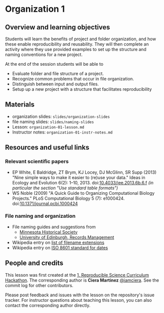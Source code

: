 # Organization 1

## Overview and learning objectives

Students will learn the benefits of project and folder organization,
and how these enable reproducibility and reusability. They will then
complete an activity where they use provided examples to set up the structure and naming conventions for a new project.

At the end of the session students will be able to

- Evaluate folder and file structure of a project.
- Recognize common problems that occur in file organization.
- Distinguish between input and output files.
- Setup up a new project with a structure that facilitates reproducibility

## Materials

  * organization slides: `slides/organization-slides`
  * file naming slides: `slides/naming-slides`
  * Lesson: `organization-01-lesson.md`
  * Instructor notes: `organization-01-instr-notes.md`

## Resources and useful links

### Relevant scientific papers

- EP White, E Baldridge, ZT Brym, KJ Locey, DJ McGlinn, SR
  Supp (2013) "Nine simple ways to make it easier to (re)use your
  data." Ideas in Ecology and Evolution 6(2):
  1–10, 2013. doi:[10.4033/iee.2013.6b.6.f] _(in particular the
  section "Use standard table formats")_
- WS Noble (2009) "A Quick Guide to Organizing
  Computational Biology Projects." PLoS Computational Biology 5 (7):
  e1000424. doi:[10.1371/journal.pcbi.1000424]

### File naming and organization

- File naming guides and suggestions from
    - [Minnesota Historical Society](http://www.mnhs.org/preserve/records/electronicrecords/erfnaming.php)
    - [University of Edinburgh, Records Management](http://www.recordsmanagement.ed.ac.uk/InfoStaff/RMstaff/RMprojects/PP/FileNameRules/Rules.htm)
- Wikipedia entry on [list of filename extensions]
- Wikipedia entry on [ISO 8601 standard for dates]

## People and credits

This lesson was first created at the [1. Reproducible Science Curriculum Hackathon]. The corresponding author is **Ciera Martinez** [@iamciera]. See the commit log for other contributors.

Please post feedback and issues with the lesson on the repository's issue tracker. For instructor questions about teaching this lesson, you can also contact the corresponding author directly.

[@iamciera]: http://github.com/iamciera
[List of filename extensions]: http://en.wikipedia.org/wiki/List_of_file_formats
[ISO 8601 standard for dates]: http://en.wikipedia.org/wiki/ISO_8601
[Good practice guidance on releasing statistics in spreadsheets]: https://gss.civilservice.gov.uk/wp-content/uploads/2012/12/Releasing-statistics-in-spreadsheets-Good-practice-guidance.pdf
[10.4033/iee.2013.6b.6.f]: http://dx.doi.org/10.4033/iee.2013.6b.6.f
[10.1371/journal.pcbi.1000424]: http://dx.doi.org/10.1371/journal.pcbi.1000424
[CC Zero]: https://creativecommons.org/publicdomain/zero/1.0/
[1. Reproducible Science Curriculum Hackathon]: https://github.com/Reproducible-Science-Curriculum/Reproducible-Science-Hackathon-Dec-08-2014
